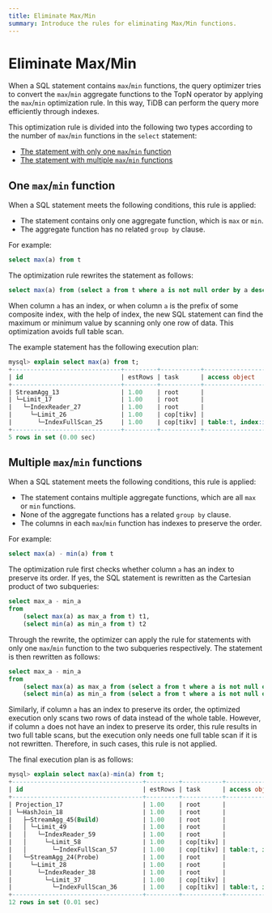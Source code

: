 ```yaml
---
title: Eliminate Max/Min
summary: Introduce the rules for eliminating Max/Min functions.
---
```


# Eliminate Max/Min

When a SQL statement contains `max`/`min` functions, the query optimizer tries to convert the `max`/`min` aggregate functions to the TopN operator by applying the `max`/`min` optimization rule. In this way, TiDB can perform the query more efficiently through indexes.

This optimization rule is divided into the following two types according to the number of `max`/`min` functions in the `select` statement:

- [The statement with only one `max`/`min` function](#one-maxmin-function)
- [The statement with multiple `max`/`min` functions](#multiple-maxmin-functions)

## One `max`/`min` function

When a SQL statement meets the following conditions, this rule is applied:

- The statement contains only one aggregate function, which is `max` or `min`.
- The aggregate function has no related `group by` clause.

For example:


```sql
select max(a) from t
```

The optimization rule rewrites the statement as follows:


```sql
select max(a) from (select a from t where a is not null order by a desc limit 1) t
```

When column `a` has an index, or when column `a` is the prefix of some composite index, with the help of index, the new SQL statement can find the maximum or minimum value by scanning only one row of data. This optimization avoids full table scan.

The example statement has the following execution plan:

```sql
mysql> explain select max(a) from t;
+------------------------------+---------+-----------+-------------------------+-------------------------------------+
| id                           | estRows | task      | access object           | operator info                       |
+------------------------------+---------+-----------+-------------------------+-------------------------------------+
| StreamAgg_13                 | 1.00    | root      |                         | funcs:max(test.t.a)->Column#4       |
| └─Limit_17                   | 1.00    | root      |                         | offset:0, count:1                   |
|   └─IndexReader_27           | 1.00    | root      |                         | index:Limit_26                      |
|     └─Limit_26               | 1.00    | cop[tikv] |                         | offset:0, count:1                   |
|       └─IndexFullScan_25     | 1.00    | cop[tikv] | table:t, index:idx_a(a) | keep order:true, desc, stats:pseudo |
+------------------------------+---------+-----------+-------------------------+-------------------------------------+
5 rows in set (0.00 sec)
```

## Multiple `max`/`min` functions

When a SQL statement meets the following conditions, this rule is applied:

- The statement contains multiple aggregate functions, which are all `max` or `min` functions.
- None of the aggregate functions has a related `group by` clause.
- The columns in each `max`/`min` function has indexes to preserve the order.

For example:


```sql
select max(a) - min(a) from t
```

The optimization rule first checks whether column `a` has an index to preserve its order. If yes, the SQL statement is rewritten as the Cartesian product of two subqueries:


```sql
select max_a - min_a
from
    (select max(a) as max_a from t) t1,
    (select min(a) as min_a from t) t2
```

Through the rewrite, the optimizer can apply the rule for statements with only one `max`/`min` function to the two subqueries respectively. The statement is then rewritten as follows:


```sql
select max_a - min_a
from
    (select max(a) as max_a from (select a from t where a is not null order by a desc limit 1) t) t1,
    (select min(a) as min_a from (select a from t where a is not null order by a asc limit 1) t) t2
```

Similarly, if column `a` has an index to preserve its order, the optimized execution only scans two rows of data instead of the whole table. However, if column `a` does not have an index to preserve its order, this rule results in two full table scans, but the execution only needs one full table scan if it is not rewritten. Therefore, in such cases, this rule is not applied.

The final execution plan is as follows:

```sql
mysql> explain select max(a)-min(a) from t;
+------------------------------------+---------+-----------+-------------------------+-------------------------------------+
| id                                 | estRows | task      | access object           | operator info                       |
+------------------------------------+---------+-----------+-------------------------+-------------------------------------+
| Projection_17                      | 1.00    | root      |                         | minus(Column#4, Column#5)->Column#6 |
| └─HashJoin_18                      | 1.00    | root      |                         | CARTESIAN inner join                |
|   ├─StreamAgg_45(Build)            | 1.00    | root      |                         | funcs:min(test.t.a)->Column#5       |
|   │ └─Limit_49                     | 1.00    | root      |                         | offset:0, count:1                   |
|   │   └─IndexReader_59             | 1.00    | root      |                         | index:Limit_58                      |
|   │     └─Limit_58                 | 1.00    | cop[tikv] |                         | offset:0, count:1                   |
|   │       └─IndexFullScan_57       | 1.00    | cop[tikv] | table:t, index:idx_a(a) | keep order:true, stats:pseudo       |
|   └─StreamAgg_24(Probe)            | 1.00    | root      |                         | funcs:max(test.t.a)->Column#4       |
|     └─Limit_28                     | 1.00    | root      |                         | offset:0, count:1                   |
|       └─IndexReader_38             | 1.00    | root      |                         | index:Limit_37                      |
|         └─Limit_37                 | 1.00    | cop[tikv] |                         | offset:0, count:1                   |
|           └─IndexFullScan_36       | 1.00    | cop[tikv] | table:t, index:idx_a(a) | keep order:true, desc, stats:pseudo |
+------------------------------------+---------+-----------+-------------------------+-------------------------------------+
12 rows in set (0.01 sec)
```
